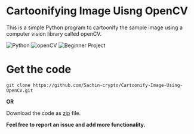 # Cartoonifying Image Uisng OpenCV

This is a simple Python program to cartoonify the sample image using a computer vision library called openCV.

![Python](https://img.shields.io/badge/-python-brightgreen)
![openCV](https://img.shields.io/badge/openCV-8338ec)
![Beginner Project](https://img.shields.io/badge/beginner%20project-3a86ff)

# Get the code

```shell
git clone https://github.com/Sachin-crypto/Cartoonify-Image-Using-OpenCV.git
```

**OR**

Download the code as [zip](https://github.com/Sachin-crypto/Cartoonify-Image-Using-OpenCV/archive/refs/heads/main.zip) file.

**Feel free to report an issue and add more functionality.**
